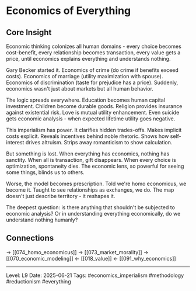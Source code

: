 # Economics of Everything

## Core Insight
Economic thinking colonizes all human domains - every choice becomes cost-benefit, every relationship becomes transaction, every value gets a price, until economics explains everything and understands nothing.

Gary Becker started it. Economics of crime (do crime if benefits exceed costs). Economics of marriage (utility maximization with spouse). Economics of discrimination (taste for prejudice has a price). Suddenly, economics wasn't just about markets but all human behavior.

The logic spreads everywhere. Education becomes human capital investment. Children become durable goods. Religion provides insurance against existential risk. Love is mutual utility enhancement. Even suicide gets economic analysis - when expected lifetime utility goes negative.

This imperialism has power. It clarifies hidden trades-offs. Makes implicit costs explicit. Reveals incentives behind noble rhetoric. Shows how self-interest drives altruism. Strips away romanticism to show calculation.

But something is lost. When everything has economics, nothing has sanctity. When all is transaction, gift disappears. When every choice is optimization, spontaneity dies. The economic lens, so powerful for seeing some things, blinds us to others.

Worse, the model becomes prescription. Told we're homo economicus, we become it. Taught to see relationships as exchanges, we do. The map doesn't just describe territory - it reshapes it.

The deepest question: is there anything that shouldn't be subjected to economic analysis? Or in understanding everything economically, do we understand nothing humanly?

## Connections
→ [[074_homo_economicus]]
→ [[073_market_morality]]
→ [[070_economic_modeling]]
← [[018_value]]
← [[091_why_economics]]

---
Level: L9
Date: 2025-06-21
Tags: #economics_imperialism #methodology #reductionism #everything